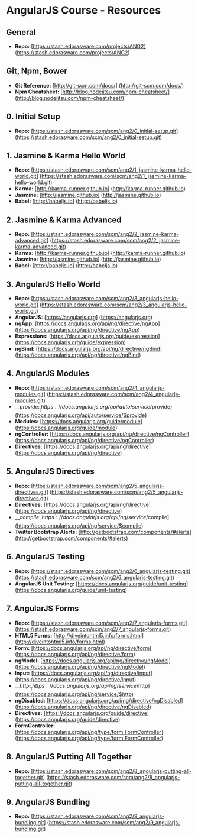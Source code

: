 AngularJS Course - Resources
============================

## General
   * __Repo:__ [https://stash.edorasware.com/projects/ANG2] (https://stash.edorasware.com/projects/ANG2)

## Git, Npm, Bower
   * __Git Reference:__ [http://git-scm.com/docs/] (http://git-scm.com/docs/)
   * __Npm Cheatsheet:__ [http://blog.nodejitsu.com/npm-cheatsheet/] (http://blog.nodejitsu.com/npm-cheatsheet/)

## 0. Initial Setup
   * __Repo:__ [https://stash.edorasware.com/scm/ang2/0_initial-setup.git] (https://stash.edorasware.com/scm/ang2/0_initial-setup.git)

## 1. Jasmine & Karma Hello World
   * __Repo:__ [https://stash.edorasware.com/scm/ang2/1_jasmine-karma-hello-world.git] (https://stash.edorasware.com/scm/ang2/1_jasmine-karma-hello-world.git)
   * __Karma:__ [http://karma-runner.github.io] (http://karma-runner.github.io)
   * __Jasmine:__ [http://jasmine.github.io] (http://jasmine.github.io)
   * __Babel:__ [http://babeljs.io] (http://babeljs.io)

## 2. Jasmine & Karma Advanced
   * __Repo:__ [https://stash.edorasware.com/scm/ang2/2_jasmine-karma-advanced.git] (https://stash.edorasware.com/scm/ang2/2_jasmine-karma-advanced.git)
   * __Karma:__ [http://karma-runner.github.io] (http://karma-runner.github.io)
   * __Jasmine:__ [http://jasmine.github.io] (http://jasmine.github.io)
   * __Babel:__ [http://babeljs.io] (http://babeljs.io)

## 3. AngularJS Hello World
   * __Repo:__ [https://stash.edorasware.com/scm/ang2/3_angularjs-hello-world.git] (https://stash.edorasware.com/scm/ang2/3_angularjs-hello-world.git)
   * __AngularJS:__ [https://angularjs.org] (https://angularjs.org)
   * __ngApp:__ [https://docs.angularjs.org/api/ng/directive/ngApp] (https://docs.angularjs.org/api/ng/directive/ngApp)
   * __Expressions:__ [https://docs.angularjs.org/guide/expression] (https://docs.angularjs.org/guide/expression)
   * __ngBind:__ [https://docs.angularjs.org/api/ng/directive/ngBind] (https://docs.angularjs.org/api/ng/directive/ngBind)

## 4. AngularJS Modules
   * __Repo:__ [https://stash.edorasware.com/scm/ang2/4_angularjs-modules.git] (https://stash.edorasware.com/scm/ang2/4_angularjs-modules.git)
   * __$provide:__ [https://docs.angularjs.org/api/auto/service/$provide] (https://docs.angularjs.org/api/auto/service/$provide)
   * __Modules:__ [https://docs.angularjs.org/guide/module] (https://docs.angularjs.org/guide/module)
   * __ngController:__ [https://docs.angularjs.org/api/ng/directive/ngController] (https://docs.angularjs.org/api/ng/directive/ngController)
   * __Directives:__ [https://docs.angularjs.org/api/ng/directive] (https://docs.angularjs.org/api/ng/directive)

## 5. AngularJS Directives
   * __Repo:__ [https://stash.edorasware.com/scm/ang2/5_angularjs-directives.git] (https://stash.edorasware.com/scm/ang2/5_angularjs-directives.git)
   * __Directives:__ [https://docs.angularjs.org/api/ng/directive] (https://docs.angularjs.org/api/ng/directive)
   * __$compile:__ [https://docs.angularjs.org/api/ng/service/$compile] (https://docs.angularjs.org/api/ng/service/$compile)
   * __Twitter Bootstrap Alerts:__ [http://getbootstrap.com/components/#alerts] (http://getbootstrap.com/components/#alerts)

## 6. AngularJS Testing
   * __Repo:__ [https://stash.edorasware.com/scm/ang2/6_angularjs-testing.git] (https://stash.edorasware.com/scm/ang2/6_angularjs-testing.git)
   * __AngularJS Unit Testing:__ [https://docs.angularjs.org/guide/unit-testing] (https://docs.angularjs.org/guide/unit-testing)

## 7. AngularJS Forms
   * __Repo:__ [https://stash.edorasware.com/scm/ang2/7_angularjs-forms.git] (https://stash.edorasware.com/scm/ang2/7_angularjs-forms.git)
   * __HTML5 Forms:__ [http://diveintohtml5.info/forms.html] (http://diveintohtml5.info/forms.html)
   * __Form:__ [https://docs.angularjs.org/api/ng/directive/form] (https://docs.angularjs.org/api/ng/directive/form)
   * __ngModel:__ [https://docs.angularjs.org/api/ng/directive/ngModel] (https://docs.angularjs.org/api/ng/directive/ngModel)
   * __Input:__ [https://docs.angularjs.org/api/ng/directive/input] (https://docs.angularjs.org/api/ng/directive/input)
   * __$http:__ [https://docs.angularjs.org/api/ng/service/$http] (https://docs.angularjs.org/api/ng/service/$http)
   * __ngDisabled:__ [https://docs.angularjs.org/api/ng/directive/ngDisabled] (https://docs.angularjs.org/api/ng/directive/ngDisabled)
   * __Directives:__ [https://docs.angularjs.org/guide/directive] (https://docs.angularjs.org/guide/directive)
   * __FormController:__ [https://docs.angularjs.org/api/ng/type/form.FormController] (https://docs.angularjs.org/api/ng/type/form.FormController)

## 8. AngularJS Putting All Together
   * __Repo:__ [https://stash.edorasware.com/scm/ang2/8_angularjs-putting-all-together.git] (https://stash.edorasware.com/scm/ang2/8_angularjs-putting-all-together.git)

## 9. AngularJS Bundling
   * __Repo:__ [https://stash.edorasware.com/scm/ang2/9_angularjs-bundling.git] (https://stash.edorasware.com/scm/ang2/9_angularjs-bundling.git)
